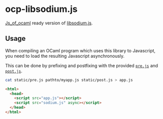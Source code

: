 # ocp-libsodium.js

[Js\_of\_ocaml](https://ocsigen.org/js_of_ocaml) ready version of
[libsodium.js](https://github.com/jedisct1/libsodium.js).

## Usage

When compiling an OCaml program which uses this library to Javascript, you need
to load the resulting Javascript asynchronously.

This can be done by prefixing and postfixing with the provided
[`pre.js`](static/pre.js) and [`post.js`](static/post.js).

```bash
cat static/pre.js pathto/myapp.js static/post.js > app.js
```


```html
<html>
  <head>
    <script src="app.js"></script>
    <script src="sodium.js" async></script>
  </head>
</html>
```
